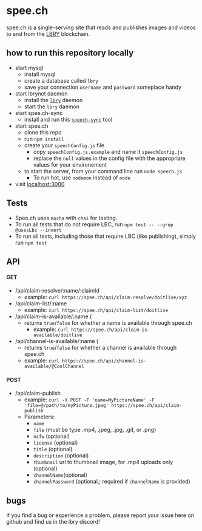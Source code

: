 # spee.ch
spee.ch is a single-serving site that reads and publishes images and videos to and from the [LBRY](https://lbry.io/) blockchain.

## how to run this repository locally
* start mysql
	* install mysql
	* create a database called `lbry`
	* save your connection `username` and `password` someplace handy
* start lbrynet daemon
	* install the [`lbry`](https://github.com/lbryio/lbry) daemon
	* start the `lbry` daemon
* start spee.ch-sync
	* install and run this [`speech-sync`](https://github.com/billbitt/spee.ch-sync) tool
* start spee.ch
	* clone this repo
	* run `npm install`
	* create your `speechConfig.js` file
	  * copy `speechConfig.js.example` and name it `speechConfig.js`
	  * replace the `null` values in the config file with the appropriate values for your environement
	* to start the server, from your command line run `node speech.js`
		* To run hot, use `nodemon` instead of `node`
* visit [localhost:3000](http://localhost:3000)

## Tests
* Spee.ch uses `mocha` with `chai` for testing.  
* To run all tests that do not require LBC, run `npm test -- --grep @usesLbc --invert`
* To run all tests, including those that require LBC (like publishing), simply run `npm test`

## API

#### GET
* /api/claim-resolve/:name/:claimId
	* example: `curl https://spee.ch/api/claim-resolve/doitlive/xyz`
* /api/claim-list/:name
	* example: `curl https://spee.ch/api/claim-list/doitlive`
* /api/claim-is-available/:name (
  * returns `true`/`false` for whether a name is available through spee.ch
	* example: `curl https://spee.ch/api/claim-is-available/doitlive`
* /api/channel-is-available/:name (
    * returns `true`/`false` for whether a channel is available through spee.ch
  	* example: `curl https://spee.ch/api/channel-is-available/@CoolChannel`

#### POST
* /api/claim-publish
  * example: `curl -X POST -F 'name=MyPictureName' -F 'file=@/path/to/myPicture.jpeg' https://spee.ch/api/claim-publish`
  * Parameters:
    * `name`
    * `file` (must be type .mp4, .jpeg, .jpg, .gif, or .png)
    * `nsfw` (optional)
    * `license` (optional)
    * `title` (optional)
    * `description` (optional)
    * `thumbnail` url to thumbnail image, for .mp4 uploads only (optional)
    * `channelName`(optional)
    * `channelPassword` (optional,; required if `channelName` is provided)

## bugs
If you find a bug or experience a problem, please report your issue here on github and find us in the lbry discord!
